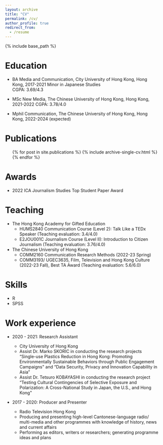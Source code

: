 ```yaml
---
layout: archive
title: "CV"
permalink: /cv/
author_profile: true
redirect_from:
  - /resume
---
```


{% include base_path %}

Education
======
* BA Media and Communication, City University of Hong Kong, Hong Kong, 2017-2021
Minor in Japanese Studies	 
CGPA: 3.69/4.3

* MSc New Media, The Chinese University of Hong Kong, Hong Kong, 2021-2022
CGPA: 3.78/4.0

* Mphil Communication, The Chinese University of Hong Kong, Hong Kong, 2022-2024 (expected)

Publications
======
  <ul>{% for post in site.publications %}
    {% include archive-single-cv.html %}
  {% endfor %}</ul>
  
Awards
======
* 2022 ICA Journalism Studies Top Student Paper Award
 
Teaching
======
* The Hong Kong Academy for Gifted Education
  * HUMS2840 Communication Course (Level 2): Talk Like a TEDx Speaker (Teaching evaluation: 3.4/4.0)
  * E2JOU001C Journalism Course (Level II): Introduction to Citizen Journalism (Teaching evaluation: 3.76/4.0)
* The Chinese University of Hong Kong
  * COMM2160 Communication Research Methods (2022-23 Spring)
  * COMM3193/ UGEC3635, Film, Television and Hong Kong Culture (2022-23 Fall), Best TA Award (Teaching evaluation: 5.6/6.0)  

Skills
======
* R
* SPSS

Work experience
======
* 2020 - 2021: Research Assistant
  * City University of Hong Kong
  * Assist Dr. Marko SKORIC in conducting the research projects “Single-use Plastics Reduction in Hong Kong: Promoting Environmentally Sustainable Behaviors through Public Engagement Campaigns" and “Data Security, Privacy and Innovation Capability in Asia”
  * Assist Dr. Tetsuro KOBAYASHI in conducting the research project “Testing Cultural Contingencies of Selective Exposure and Polarization: A Cross-National Study in Japan, the U.S., and Hong Kong"

* 2017 - 2020: Producer and Presenter
  * Radio Television Hong Kong
  * Producing and presenting high-level Cantonese-language radio/ multi-media and other programmes with knowledge of history, news and current affairs
  * Performing as editors, writers or researchers; generating programme ideas and plans
 
